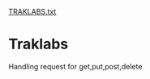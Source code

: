 [TRAKLABS.txt](https://github.com/ROSHINI2122/Traklabs/files/6645351/TRAKLABS.txt)
# Traklabs
Handling request for get,put,post,delete
